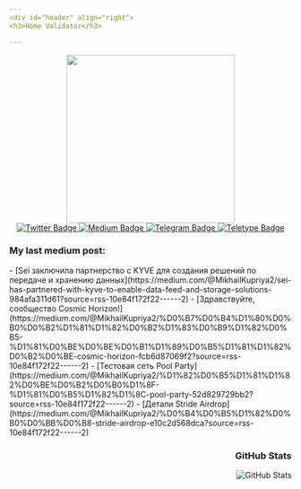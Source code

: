 ```yaml
---
<div id="header" align="right">
<h3>Home Validator</h3>

---
```


<div id="header" align="center">
  <img src="https://media0.giphy.com/media/6FT3QE3AJMfwJDZBNr/giphy.gif?cid=ecf05e47svouk7n1hdv06dvyhz5l51d79w7vi16af5yow8vv&rid=giphy.gif&ct=s" width="300"/>
<div id="badges">
  <a href="https://twitter.com/MikhailKupriya2">
    <img src="https://img.shields.io/badge/Twitter-blue?logo=Twitter&logoColor=white" alt="Twitter Badge"/>
  </a>
  <a href="https://medium.com/@MikhailKupriya2">
    <img src="https://img.shields.io/badge/Medium-black?logo=Medium&logoColor=white" alt="Medium Badge"/>
  </a>
  <a href="https://t.me/kupriianov88">
    <img src="https://img.shields.io/badge/Telegram-blue?logo=Telegram&logoColor=white" alt="Telegram Badge"/>
  </a>
  <a href="https://teletype.in/@kupriianov88">
    <img src="https://img.shields.io/badge/Teletype-black?logo=Teletype&logoColor=white" alt="Teletype Badge"/>
  </a>
  </div>
  <div>

  <div id="header" align="left"><h3>My last medium post:</h3>
  <!-- BLOG-POST-LIST:START -->
- [Sei заключила партнерство с KYVE для создания решений по передаче и хранению данных](https://medium.com/@MikhailKupriya2/sei-has-partnered-with-kyve-to-enable-data-feed-and-storage-solutions-984afa311d61?source=rss-10e84f172f22------2)
- [Здравствуйте, сообщество Cosmic Horizon!](https://medium.com/@MikhailKupriya2/%D0%B7%D0%B4%D1%80%D0%B0%D0%B2%D1%81%D1%82%D0%B2%D1%83%D0%B9%D1%82%D0%B5-%D1%81%D0%BE%D0%BE%D0%B1%D1%89%D0%B5%D1%81%D1%82%D0%B2%D0%BE-cosmic-horizon-fcb6d87069f2?source=rss-10e84f172f22------2)
- [Тестовая сеть Pool Party](https://medium.com/@MikhailKupriya2/%D1%82%D0%B5%D1%81%D1%82%D0%BE%D0%B2%D0%B0%D1%8F-%D1%81%D0%B5%D1%82%D1%8C-pool-party-52d829729bb2?source=rss-10e84f172f22------2)
- [Детали Stride Airdrop](https://medium.com/@MikhailKupriya2/%D0%B4%D0%B5%D1%82%D0%B0%D0%BB%D0%B8-stride-airdrop-e10c2d568dca?source=rss-10e84f172f22------2)
<!-- BLOG-POST-LIST:END -->
  
  <div id="header" align="right"><h3>GitHub Stats</h3>
<p><img src="https://github-readme-stats.vercel.app/api?username=88Mikhail88&amp;show_icons=true" alt="GitHub Stats"></p>
<img src="https://komarev.com/ghpvc/?username=88Mikhail88&style=flat-square&color=blue" alt=""/>

  

